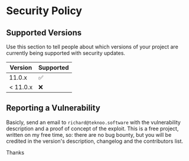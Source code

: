 # Security Policy

## Supported Versions

Use this section to tell people about which versions of your project are
currently being supported with security updates.

| Version  | Supported          |
|----------| ------------------ |
| 11.0.x   | :white_check_mark: |
| < 11.0.x | :x:                |

## Reporting a Vulnerability

Basicly, send an email to `richard@teknoo.software` with the vulnerability description and a proof of concept of the exploit.
This is a free project, written on my free time, so: there are no bug bounty, but you will be credited in the version's description, changelog and the contributors list.

Thanks
